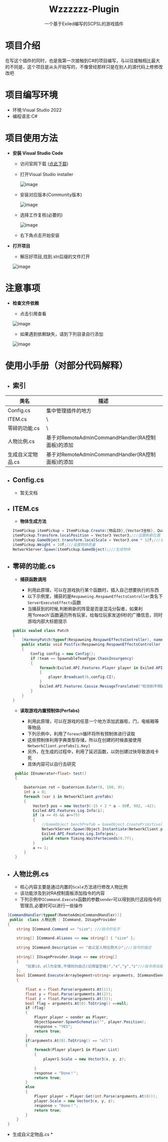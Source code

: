 # <div align="center">Wzzzzzz-Plugin</div>
<div align="center">一个基于Exiled编写的SCPSL的游戏插件</div>

# 项目介绍
在写这个插件的同时，也是我第一次接触到C#的项目编写，与以往接触相比最大的不同是，这个项目是从头开始写的，不像曾经那样只是在别人的源代码上修修改改吧
# 项目编写环境
* 环境:Visual Studio 2022
* 编程语言:C#
# 项目使用方法
* <b>安装 Visual Studio Code</b>
  * 访问官网下载 (<a href="https://visualstudio.microsoft.com/zh-hans/vs/">点此下载</a>)
  * 打开Visual Studio installer
    
    ![image](https://github.com/user-attachments/assets/a6847ab3-637b-4f5a-9601-0a37b24bf088)
    
  * 安装对应版本(Community版本)
    
    ![image](https://github.com/user-attachments/assets/ae394759-35c9-44b8-a607-f62a3a4bdc37)

  * 选择工作复核(必要的)

    ![image](https://github.com/user-attachments/assets/71e5b00d-23cc-4c9c-a421-3d10d60ecb16)

  * 右下角点击开始安装

* <b>打开项目</b>
  * 解压好项目,找到.sln后缀的文件打开
    
   ![image](https://github.com/user-attachments/assets/b461cca3-c526-4c21-a97b-8eb0539906be)


# 注意事项
* <b>检查文件依赖</b>
  * 点击引用查看
    
  ![image](https://github.com/user-attachments/assets/1c26dc64-9978-4ccc-b39e-feff4cd2124d)

  * 如果遇到依赖缺失，请到下列目录自行添加

  ![image](https://github.com/user-attachments/assets/f9bab3b4-56d3-4f4e-ad86-02505d428ed1)

# 使用小手册（对部分代码解释）

* <h2>索引</h2>
  
| 类名  | 描述 |
| ------------- | ------------- |
| Config.cs  | 集中管理插件的地方  |
| ITEM.cs  | \  |
| 零碎的功能.cs  | \  |
| 人物比例.cs  | 基于对RemoteAdminCommandHandler(RA控制面板)的添加  |
|生成自义定物品.cs| 基于对RemoteAdminCommandHandler(RA控制面板)的添加| 


* <h2>Config.cs</h2>

  * 暂无文档

* <h2>ITEM.cs</h2>

  * <b>物体生成方法</b>
  
  ```c#
  ItemPickup itemPickup = ItemPickup.Create({物品ID},{Vector3坐标}, Quaternion.identity);///定义物品
  itemPickup.Transform.localPosition = Vector3 Vector3;///设置刷新位置
  itemPickup.GameObject.transform.localScale = Vector3.one * 12f;///设置物体沿xyz轴扩大12倍（放大12倍）
  itemPickup.Weight = 10f;///设置物体质量
  NetworkServer.Spawn(itemPickup.GameObject);///生成物体
  ```
* <h2>零碎的功能.cs</h2>
  
  * <b>捕获函数调用</b>
  
    * 利用此原理，可以在游戏执行某个函数时，插入自己想要执行的东西
    * 以下示例里，捕获的是`Respawning.RespawnEffectsController`类名下`ServerExecuteEffects`函数
    * 当捕获到的时候,判断刷新的阵营是否是混沌分裂者，如果利用'foreach'函数遍历所有玩家，给每位玩家发送6秒的广播信息，同时游戏内部大标题提示
  
  ```c#
  public sealed class Patch
  {
      [HarmonyPatch(typeof(Respawning.RespawnEffectsController), nameof(Respawning.RespawnEffectsController.ServerExecuteEffects))]
      public static void Postfix(Respawning.RespawnEffectsController __instance, ref SpawnableTeamType team)
      {
          Config config = new Config();
          if (team == SpawnableTeamType.ChaosInsurgency)
          {
              foreach(Exiled.API.Features.Player player in Exiled.API.Features.Player.List)
              {
                  player.Broadcast(6,config.CI);
              }
              Exiled.API.Features.Cassie.MessageTranslated("检测到不明组织进入设施", config.CI);
          }
      }
  }
  ```
  * <b>读取游戏内置预制体(Perfabs)</b>
  
    * 利用此原理，可以在游戏的任意一个地方添加武器柜，门，电板箱等等物品
    * 下列示例中，利用了`foreach`循环将所有预制体进行读取
    * 这些预制体利用字典类型存储，所以在创建的时候直接使用`NetworkClient.prefabs[i.Key]`
    * 另外，在生成的过程中，利用了延迟函数，以防创建过快导致游戏卡死
    * 具体内容可以自行去研究
  ```c#
   public IEnumerator<float> test()
   {
       
       Quaternion rot = Quaternion.Euler(0, 180, 0);
       int a = 0;
       foreach (var i in NetworkClient.prefabs)
       {
           Vector3 pos = new Vector3(-15 + 2 * a - 80f, 992, -42);
           Exiled.API.Features.Log.Info(i);
           if (a >= 45 && a<=75)
           {
               //GameObject benchPrefab = GameObject.CreatePrimitive(PrimitiveType.Plane);
               NetworkServer.Spawn(Object.Instantiate(NetworkClient.prefabs[i.Key], pos, rot));
               Exiled.API.Features.Log.Info(pos);
               yield return Timing.WaitForSeconds(0.7f);
           }
           a += 1;
       }
   }
  ```

* <h2>人物比例.cs</h2>

  * 核心内容主要是通过内置的`Scale`方法进行修改人物比例
  * 该功能涉及到对RA控制面板添加指令的内容
  * 下列示例中`ICommand.Execute`函数的参数`sender`可以得到执行这段指令的管理员,必要时可以进行一些操作

```c#
 [CommandHandler(typeof(RemoteAdminCommandHandler))]
  public  class 人物比例 : ICommand, IUsageProvider
 {
     string ICommand.Command => "size"; ///指令的名字
 
     string[] ICommand.Aliases => new string[] { "size" };
 
     string ICommand.Description => "自义定人物比例大小";///指令的描述
 
     string[] IUsageProvider.Usage => new string[]
     {
         "玩家id，all为全体,不填则为自己(记得留空格)","x","y","z"///指令用法提示
     };
     bool ICommand.Execute(ArraySegment<string> arguments, ICommandSender sender, out string response)
     {
 
         float x = float.Parse(arguments.At(1));
         float y = float.Parse(arguments.At(2));
         float z = float.Parse(arguments.At(3));
         bool flag = arguments.At(0).ToString() ==null;
         if (flag)
         {
             Player player = sender as Player;
             ObjectSpawner.SpawnSchematic("", player.Position);
             response = "YES";
             return true;
         }
         if(arguments.At(0).ToString() == "all")
         {
             foreach(Player player1 in Player.List)
             {
                 player1.Scale = new Vector3(x, y, z);
                 
             }
             response = "Done！";
             return true;
         }
         else
         {
             Player player = Player.Get(int.Parse(arguments.At(0)));
             player.Scale = new Vector3(x, y, z);
             response = "Done！";
             return true;
         } 
     }
 }
```

* 生成自义定物品.cs
   *  

  










